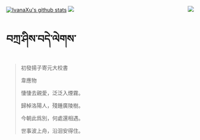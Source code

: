 [![IvanaXu's github stats](https://github-readme-stats.vercel.app/api?username=IvanaXu&show_icons=true&theme=vue-dark)](https://github.com/anuraghazra/github-readme-stats)
<img align="right" src="https://github-readme-stats.vercel.app/api/top-langs/?username=IvanaXu&langs_count=7&theme=graywhite" />
<img src="https://github-readme-stats.vercel.app/api/wakatime?username=IvanaXu&layout=compact&langs_count=6&theme=vue-dark&&custom_title=Programming Times(Jul 29 2021-)" />
# བཀྲ་ཤིས་བདེ་ལེགས་
> 初發揚子寄元大校書
> 
> 韋應物
> 
> 悽悽去親愛，泛泛入煙霧。
> 
> 歸棹洛陽人，殘鍾廣陵樹。
> 
> 今朝此爲別，何處還相遇。
> 
> 世事波上舟，沿洄安得住。
>